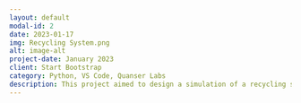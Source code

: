 ```yaml
---
layout: default
modal-id: 2
date: 2023-01-17
img: Recycling System.png
alt: image-alt
project-date: January 2023
client: Start Bootstrap
category: Python, VS Code, Quanser Labs
description: This project aimed to design a simulation of a recycling sorting plant that transports sorted containers of unique material (plastic, metal, paper) and types (clean, dirty). In charge of the programming aspect of the simulation, I used Python to develop five functions for the Quanser robot (Q-bot) to sort containers: dispense, load, transfer, deposit, and return_home. Afterwards, the program was tested in a physical environment with an actual Q-bot, which succeeded in transporting a few actual containers given a specific distance.
---
```

